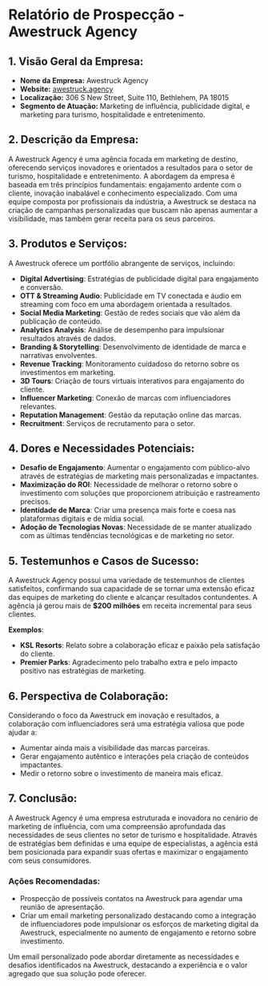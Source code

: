 # Relatório de Prospecção - Awestruck Agency

## 1. Visão Geral da Empresa:
- **Nome da Empresa:** Awestruck Agency
- **Website:** [awestruck.agency](http://www.awestruck.agency)
- **Localização:** 306 S New Street, Suite 110, Bethlehem, PA 18015
- **Segmento de Atuação:** Marketing de influência, publicidade digital, e marketing para turismo, hospitalidade e entretenimento.

## 2. Descrição da Empresa:
A Awestruck Agency é uma agência focada em marketing de destino, oferecendo serviços inovadores e orientados a resultados para o setor de turismo, hospitalidade e entretenimento. A abordagem da empresa é baseada em três princípios fundamentais: engajamento ardente com o cliente, inovação inabalável e conhecimento especializado. Com uma equipe composta por profissionais da indústria, a Awestruck se destaca na criação de campanhas personalizadas que buscam não apenas aumentar a visibilidade, mas também gerar receita para os seus parceiros.

## 3. Produtos e Serviços:
A Awestruck oferece um portfólio abrangente de serviços, incluindo:
- **Digital Advertising**: Estratégias de publicidade digital para engajamento e conversão.
- **OTT & Streaming Audio**: Publicidade em TV conectada e áudio em streaming com foco em uma abordagem orientada a resultados.
- **Social Media Marketing**: Gestão de redes sociais que vão além da publicação de conteúdo.
- **Analytics Analysis**: Análise de desempenho para impulsionar resultados através de dados.
- **Branding & Storytelling**: Desenvolvimento de identidade de marca e narrativas envolventes.
- **Revenue Tracking**: Monitoramento cuidadoso do retorno sobre os investimentos em marketing.
- **3D Tours**: Criação de tours virtuais interativos para engajamento do cliente.
- **Influencer Marketing**: Conexão de marcas com influenciadores relevantes.
- **Reputation Management**: Gestão da reputação online das marcas.
- **Recruitment**: Serviços de recrutamento para o setor.

## 4. Dores e Necessidades Potenciais:
- **Desafio de Engajamento**: Aumentar o engajamento com público-alvo através de estratégias de marketing mais personalizadas e impactantes.
- **Maximização do ROI**: Necessidade de melhorar o retorno sobre o investimento com soluções que proporcionem atribuição e rastreamento precisos.
- **Identidade de Marca**: Criar uma presença mais forte e coesa nas plataformas digitais e de mídia social.
- **Adoção de Tecnologias Novas**: Necessidade de se manter atualizado com as últimas tendências tecnológicas e de marketing no setor.

## 5. Testemunhos e Casos de Sucesso:
A Awestruck Agency possui uma variedade de testemunhos de clientes satisfeitos, confirmando sua capacidade de se tornar uma extensão eficaz das equipes de marketing do cliente e alcançar resultados contundentes. A agência já gerou mais de **$200 milhões** em receita incremental para seus clientes.

**Exemplos**: 
- **KSL Resorts**: Relato sobre a colaboração eficaz e paixão pela satisfação do cliente.
- **Premier Parks**: Agradecimento pelo trabalho extra e pelo impacto positivo nas estratégias de marketing.

## 6. Perspectiva de Colaboração:
Considerando o foco da Awestruck em inovação e resultados, a colaboração com influenciadores será uma estratégia valiosa que pode ajudar a:
- Aumentar ainda mais a visibilidade das marcas parceiras.
- Gerar engajamento autêntico e interações pela criação de conteúdos impactantes.
- Medir o retorno sobre o investimento de maneira mais eficaz.

## 7. Conclusão:
A Awestruck Agency é uma empresa estruturada e inovadora no cenário de marketing de influência, com uma compreensão aprofundada das necessidades de seus clientes no setor de turismo e hospitalidade. Através de estratégias bem definidas e uma equipe de especialistas, a agência está bem posicionada para expandir suas ofertas e maximizar o engajamento com seus consumidores.

### Ações Recomendadas:
- Prospecção de possíveis contatos na Awestruck para agendar uma reunião de apresentação.
- Criar um email marketing personalizado destacando como a integração de influenciadores pode impulsionar os esforços de marketing digital da Awestruck, especialmente no aumento de engajamento e retorno sobre investimento.

Um email personalizado pode abordar diretamente as necessidades e desafios identificados na Awestruck, destacando a experiência e o valor agregado que sua solução pode oferecer.